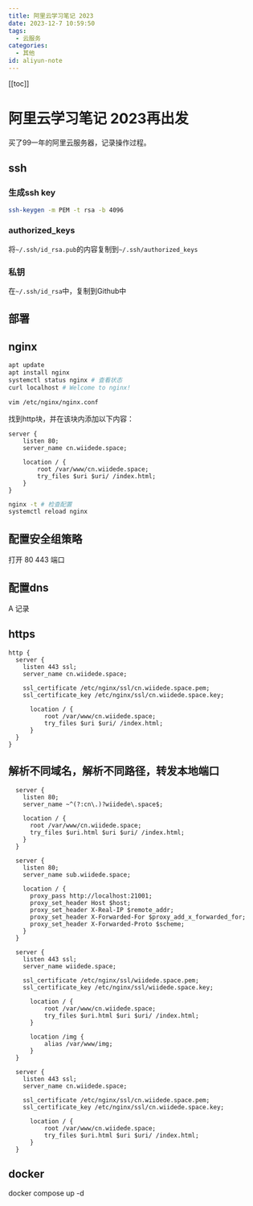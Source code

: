 ```yaml
---
title: 阿里云学习笔记 2023
date: 2023-12-7 10:59:50
tags:
  - 云服务
categories:
  - 其他
id: aliyun-note
---
```


[[toc]]

# 阿里云学习笔记 2023再出发

买了99一年的阿里云服务器，记录操作过程。

## ssh

### 生成ssh key

```bash
ssh-keygen -m PEM -t rsa -b 4096
```

### authorized_keys

将`~/.ssh/id_rsa.pub`的内容复制到`~/.ssh/authorized_keys`

### 私钥

在`~/.ssh/id_rsa`中，复制到Github中

## 部署

## nginx

```bash
apt update
apt install nginx
systemctl status nginx # 查看状态
curl localhost # Welcome to nginx!

vim /etc/nginx/nginx.conf
```

找到http块，并在该块内添加以下内容：

```nginx
server {
    listen 80;
    server_name cn.wiidede.space;

    location / {
        root /var/www/cn.wiidede.space;
        try_files $uri $uri/ /index.html;
    }
}
```

```bash
nginx -t # 检查配置
systemctl reload nginx
```

## 配置安全组策略

打开 80 443 端口

## 配置dns

A 记录

## https

```nginx
http {
  server {
    listen 443 ssl;
    server_name cn.wiidede.space;

    ssl_certificate /etc/nginx/ssl/cn.wiidede.space.pem;
    ssl_certificate_key /etc/nginx/ssl/cn.wiidede.space.key;

      location / {
          root /var/www/cn.wiidede.space;
          try_files $uri $uri/ /index.html;
      }
  }
}
```

## 解析不同域名，解析不同路径，转发本地端口

```nginx
  server {
    listen 80;
    server_name ~^(?:cn\.)?wiidede\.space$;

    location / {
      root /var/www/cn.wiidede.space;
      try_files $uri.html $uri $uri/ /index.html;
    }
  }

  server {
    listen 80;
    server_name sub.wiidede.space;

    location / {
      proxy_pass http://localhost:21001;
      proxy_set_header Host $host;
      proxy_set_header X-Real-IP $remote_addr;
      proxy_set_header X-Forwarded-For $proxy_add_x_forwarded_for;
      proxy_set_header X-Forwarded-Proto $scheme;
    }
  }

  server {
    listen 443 ssl;
    server_name wiidede.space;

    ssl_certificate /etc/nginx/ssl/wiidede.space.pem;
    ssl_certificate_key /etc/nginx/ssl/wiidede.space.key;

      location / {
          root /var/www/cn.wiidede.space;
          try_files $uri.html $uri $uri/ /index.html;
      }

      location /img {
          alias /var/www/img;
      }
  }

  server {
    listen 443 ssl;
    server_name cn.wiidede.space;

    ssl_certificate /etc/nginx/ssl/cn.wiidede.space.pem;
    ssl_certificate_key /etc/nginx/ssl/cn.wiidede.space.key;

      location / {
          root /var/www/cn.wiidede.space;
          try_files $uri.html $uri $uri/ /index.html;
      }
  }
```

## docker

docker compose up -d
